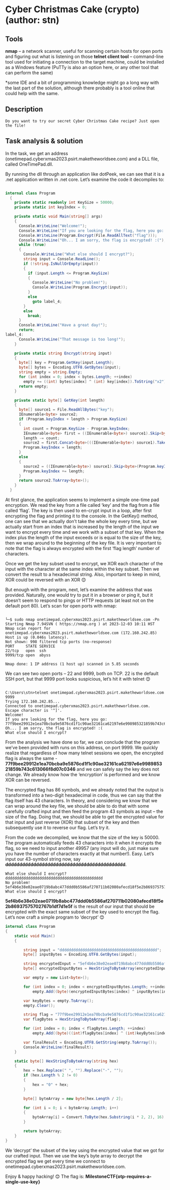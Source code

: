 # Cyber Christmas Cake (crypto) (author: stn)

## Tools

**nmap** – a network scanner, useful for scanning certain hosts for open ports and figuring out what is listening on those
**telnet client tool** – command-line tool used for initiating a connection to the target machine, could be installed as a Windows feature (PuTTy is also an option here, or any other tool that can perform the same)

*some IDE and a bit of programming knowledge might go a long way with the last part of the solution, although there probably is a tool online that could help with the same.


## Description

```
Do you want to try our secret Cyber Christmas Cake recipe? Just open the file!
```

## Task analysis & solution

In the task, we get an address (onetimepad.cyberxmas2023.psirt.maketheworldsee.com) and a DLL file, called OneTimePad.dll.

By running the dll through an application like dotPeek, we can see that it is a .net application written in .net core. Let’s examine the code it decompiles to:

```csharp

internal class Program
  {
    private static readonly int KeySize = 50000;
    private static int keyIndex = 0;

    private static void Main(string[] args)
    {
      Console.WriteLine("Welcome!");
      Console.WriteLine("If you are looking for the flag, here you go: ");
      Console.WriteLine(Program.Encrypt(File.ReadAllText("flag")));
      Console.WriteLine("Oh... I am sorry, the flag is encrypted! :(");
      while (true)
      {
        Console.WriteLine("What else should I encrypt?");
        string input = Console.ReadLine();
        if (!string.IsNullOrEmpty(input))
        {
          if (input.Length <= Program.KeySize)
          {
            Console.WriteLine("No problem!");
            Console.WriteLine(Program.Encrypt(input));
          }
          else
            goto label_4;
        }
        else
          break;
      }
      Console.WriteLine("Have a great day!");
      return;
label_4:
      Console.WriteLine("That message is too long!");
    }

    private static string Encrypt(string input)
    {
      byte[] key = Program.GetKey(input.Length);
      byte[] bytes = Encoding.UTF8.GetBytes(input);
      string empty = string.Empty;
      for (int index = 0; index < bytes.Length; ++index)
        empty += ((int) bytes[index] ^ (int) key[index]).ToString("x2");
      return empty;
    }

    private static byte[] GetKey(int length)
    {
      byte[] source1 = File.ReadAllBytes("key");
      IEnumerable<byte> source2;
      if (Program.keyIndex + length > Program.KeySize)
      {
        int count = Program.KeySize - Program.keyIndex;
        IEnumerable<byte> first = ((IEnumerable<byte>) source1).Skip<byte>(Program.keyIndex).Take<byte>(count);
        length -= count;
        source2 = first.Concat<byte>(((IEnumerable<byte>) source1).Take<byte>(length));
        Program.keyIndex = length;
      }
      else
      {
        source2 = ((IEnumerable<byte>) source1).Skip<byte>(Program.keyIndex).Take<byte>(length);
        Program.keyIndex += length;
      }
      return source2.ToArray<byte>();
    }
  }


```

At first glance, the application seems to implement a simple one-time pad encryption. We read the key from a file called ‘key’ and the flag from a file called ‘flag’. The key is then used to en-crypt input in a loop, after first encrypting the flag and printing it to the console. In the GetKey() method, one can see that we actually don’t take the whole key every time, but we actually start from an index that is increased by the length of the input we want to encrypt every time and we work with a subset of that key. When the index plus the length of the input exceeds or is equal to the size of the key, then we wrap around to the beginning of the key file. It is very important to note that the flag is always encrypted with the first ‘flag length’ number of characters.

Once we get the key subset used to encrypt, we XOR each character of the input with the character at the same index within the key subset. Then we convert the result to a hexadecimal string. Also, important to keep in mind, XOR could be reversed with an XOR 😊

But enough with the program, next, let’s examine the address that was provided. Naturally, one would try to put it in a browser or ping it, but it doesn’t seem to respond to pings or HTTP requests (at least not on the default port 80). Let’s scan for open ports with nmap:

```shell

└─$ sudo nmap onetimepad.cyberxmas2023.psirt.maketheworldsee.com -Pn                                                                                                                                                                       
Starting Nmap 7.94SVN ( https://nmap.org ) at 2023-12-03 10:11 HST
Nmap scan report for onetimepad.cyberxmas2023.psirt.maketheworldsee.com (172.160.242.85)
Host is up (0.046s latency).
Not shown: 998 filtered tcp ports (no-response)
PORT     STATE SERVICE
22/tcp   open  ssh
9999/tcp open  abyss

Nmap done: 1 IP address (1 host up) scanned in 5.85 seconds

```

We can see two open ports – 22 and 9999, both on TCP. 22 is the default SSH port, but that 9999 port looks suspicious, let’s hit it with telnet 😊

```shell

C:\Users\stn>telnet onetimepad.cyberxmas2023.psirt.maketheworldsee.com 9999
Trying 172.160.242.85...
Connected to onetimepad.cyberxmas2023.psirt.maketheworldsee.com.
Escape character is '^]'.
Welcome!
If you are looking for the flag, here you go:
77f9bee29912e1ea70bcba9e5876cd1f1c90ae32161ca62197e6e998985321859b743c613066f8d07c0346
Oh... I am sorry, the flag is encrypted! :(
What else should I encrypt?

```

From the analysis we have done so far, we can conclude that the program we’ve been provided with runs on this address, on port 9999. We quickly realize that regardless of how many telnet sessions we open, the encrypted flag is always the same - **77f9bee29912e1ea70bcba9e5876cd1f1c90ae32161ca62197e6e998985321859b743c613066f8d07c0346** and we can safely say the key does not change. We already know how the ‘encryption’ is performed and we know XOR can be reversed. 

The encrypted flag has 86 symbols, and we already noted that the output is transformed into a two-digit hexadecimal in code, thus we can say that the flag itself has 43 characters. In theory, and considering we know that we can wrap around the key file, we should be able to do that with some carefully crafted input and then feed the program 43 symbols as input – the size of the flag. Doing that, we should be able to get the encrypted value for that input and just reverse (XOR) that subset of the key and then subsequently use it to reverse our flag. Let’s try it. 

From the code we decompiled, we know that the size of the key is 50000. The program automatically feeds 43 characters into it when it encrypts the flag, so we need to input another 49957 (any input will do, just make sure you have the number of characters exactly at that number!). Easy. Let’s input our 43-symbol string now, say **ddddddddddddddddddddddddddddddddddddddddddd**.

```
What else should I encrypt?
ddddddddddddddddddddddddddddddddddddddddddd
No problem!
5ef4b6e38e02eae0719b8abc477ddd0b5586af270711b02080afecd18f5e2b86937575702767b1df7d1e5f
What else should I encrypt?
```

**5ef4b6e38e02eae0719b8abc477ddd0b5586af270711b02080afecd18f5e2b86937575702767b1df7d1e5f** is the result of our input that should be encrypted with the exact same subset of the key used to encrypt the flag. Let’s now craft a simple program to ‘decrypt’ 😊

```csharp
internal class Program
{
    static void Main()
    {

        string input = "ddddddddddddddddddddddddddddddddddddddddddd";
        byte[] inputBytes = Encoding.UTF8.GetBytes(input);

        string encryptedInput = "5ef4b6e38e02eae0719b8abc477ddd0b5586af270711b02080afecd18f5e2b86937575702767b1df7d1e5f";
        byte[] encryptedInputBytes = HexStringToByteArray(encryptedInput);

        var empty = new List<byte>();

        for (int index = 0; index < encryptedInputBytes.Length; ++index)
            empty.Add((byte)(encryptedInputBytes[index] ^ inputBytes[index]));

        var keyBytes = empty.ToArray();
        empty.Clear();

        string flag = "77f9bee29912e1ea70bcba9e5876cd1f1c90ae32161ca62197e6e998985321859b743c613066f8d07c0346";
        var flagBytes = HexStringToByteArray(flag);

        for (int index = 0; index < flagBytes.Length; ++index)
            empty.Add((byte)((int)flagBytes[index] ^ (int)keyBytes[index]));

        var finalResult = Encoding.UTF8.GetString(empty.ToArray());
        Console.WriteLine(finalResult);
    }

    static byte[] HexStringToByteArray(string hex)
    {
        hex = hex.Replace(" ", "").Replace("-", "");
        if (hex.Length % 2 != 0)
        {
            hex = "0" + hex;
        }

        byte[] byteArray = new byte[hex.Length / 2];

        for (int i = 0; i < byteArray.Length; i++)
        {
            byteArray[i] = Convert.ToByte(hex.Substring(i * 2, 2), 16);
        }

        return byteArray;
    }
}

```

We ‘decrypt’ the subset of the key using the encrypted value that we got for our crafted input. Then we use the key’s byte array to decrypt the encrypted flag we get every time we connect to onetimepad.cyberxmas2023.psirt.maketheworldsee.com.

Enjoy & happy hacking! 😊 The flag is: **MilestoneCTF{otp-requires-a-single-use-key}**
